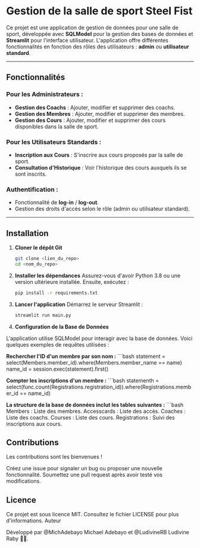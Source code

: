 # Gestion de la salle de sport Steel Fist

Ce projet est une application de gestion de données pour une salle de sport, développée avec **SQLModel** pour la gestion des bases de données et **Streamlit** pour l'interface utilisateur. L'application offre différentes fonctionnalités en fonction des rôles des utilisateurs : **admin** ou **utilisateur standard**.

---

## Fonctionnalités

### Pour les Administrateurs :
- **Gestion des Coachs** : Ajouter, modifier et supprimer des coachs.
- **Gestion des Membres** : Ajouter, modifier et supprimer des membres.
- **Gestion des Cours** : Ajouter, modifier et supprimer des cours disponibles dans la salle de sport.

### Pour les Utilisateurs Standards :
- **Inscription aux Cours** : S'inscrire aux cours proposés par la salle de sport.
- **Consultation d'Historique** : Voir l'historique des cours auxquels ils se sont inscrits.

### Authentification :
- Fonctionnalité de **log-in** / **log-out**.
- Gestion des droits d'accès selon le rôle (admin ou utilisateur standard).

---

## Installation

1. **Cloner le dépôt Git**  
   ```bash
   git clone <lien_du_repo>
   cd <nom_du_repo>

2. **Installer les dépendances**
Assurez-vous d'avoir Python 3.8 ou une version ultérieure installée. Ensuite, exécutez :
    ```bash
    pip install -r requirements.txt

3. **Lancer l'application**
Démarrez le serveur Streamlit :
    ```bash
    streamlit run main.py

4. **Configuration de la Base de Données**

L'application utilise SQLModel pour interagir avec la base de données. Voici quelques exemples de requêtes utilisées :

**Rechercher l'ID d'un membre par son nom :**
    ```bash
    statement = select(Members.member_id).where(Members.member_name == name)
    name_id = session.exec(statement).first()

**Compter les inscriptions d'un membre :**
    ```bash
    statementh = select(func.count(Registrations.registration_id)).where(Registrations.member_id == name_id)

**La structure de la base de données inclut les tables suivantes :**
    ```bash
    Members : Liste des membres.
    Accesscards : Liste des accès.
    Coaches : Liste des coachs.
    Courses : Liste des cours.
    Registrations : Suivi des inscriptions aux cours.

## Contributions

Les contributions sont les bienvenues !

Créez une issue pour signaler un bug ou proposer une nouvelle fonctionnalité.
Soumettez une pull request après avoir testé vos modifications.

## Licence

Ce projet est sous licence MIT. Consultez le fichier LICENSE pour plus d'informations.
Auteur

Développé par 
@MichAdebayo
Michael Adebayo 
et 
@LudivineRB
Ludivine Raby 🏋️‍♀️.


